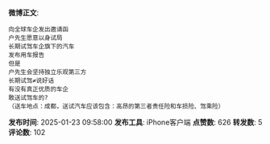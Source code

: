 **微博正文**: 
```
向全球车企发出邀请函
户先生愿意以身试局
长期试驾车企旗下的汽车
发布用车报告
但是
户先生会坚持独立乐观第三方
长期试驾≠说好话
有没有真正优质的车企
敢送试驾车的?
（送车地点：成都，送试汽车应该包含：高昂的第三者责任险和车损险、驾乘险）
```
**发布时间**: 2025-01-23 09:58:00
**发布工具**: iPhone客户端
**点赞数**: 626
**转发数**: 5
**评论数**: 102
